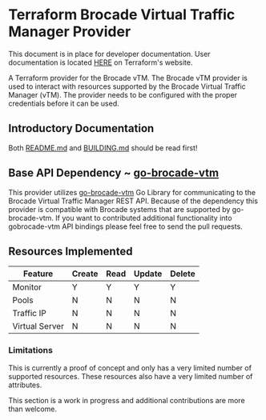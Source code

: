 # Terraform Brocade Virtual Traffic Manager Provider

This document is in place for developer documentation.  User documentation is located [HERE](https://www.terraform.io/docs/providers/brocadevtm/) on Terraform's website.

A Terraform provider for the Brocade vTM.  The Brocade vTM provider is used to interact with resources supported by the Brocade Virtual Traffic Manager (vTM).
The provider needs to be configured with the proper credentials before it can be used.

## Introductory Documentation

Both [README.md](../../../README.md) and [BUILDING.md](../../../BUILDING.md) should be read first!

## Base API Dependency ~ [go-brocade-vtm](https://github.com/sky-uk/go-brocade-vtm)

This provider utilizes [go-brocade-vtm](https://github.com/sky-uk/go-brocade-vtm) Go Library for communicating to the Brocade Virtual Traffic Manager REST API.
Because of the dependency this provider is compatible with Brocade systems that are supported by go-brocade-vtm. If you want to contributed additional functionality into gobrocade-vtm API bindings
please feel free to send the pull requests.


## Resources Implemented
| Feature                 | Create | Read  | Update  | Delete |
|-------------------------|--------|-------|---------|--------|
| Monitor                 |   Y    |   Y   |    Y    |   Y    |
| Pools                   |   N    |   N   |    N    |   N    |
| Traffic IP              |   N    |   N   |    N    |   N    |
| Virtual Server          |   N    |   N   |    N    |   N    |


### Limitations

This is currently a proof of concept and only has a very limited number of
supported resources.  These resources also have a very limited number
of attributes.

This section is a work in progress and additional contributions are more than welcome.
